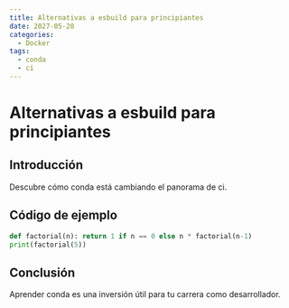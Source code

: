 ```yaml
---
title: Alternativas a esbuild para principiantes
date: 2027-05-20
categories:
  - Docker
tags:
  - conda
  - ci
---
```


# Alternativas a esbuild para principiantes

## Introducción

Descubre cómo conda está cambiando el panorama de ci.

## Código de ejemplo

```python
def factorial(n): return 1 if n == 0 else n * factorial(n-1)
print(factorial(5))
```

## Conclusión

Aprender conda es una inversión útil para tu carrera como desarrollador.